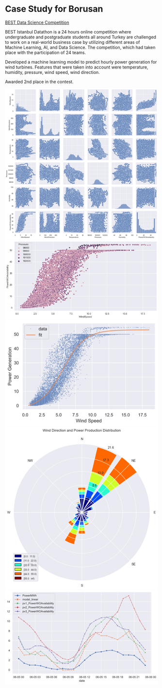 # Case Study for Borusan

[BEST Data Science Competition](https://datathon.bestistanbul.org/)

BEST Istanbul Datathon is a 24 hours online competition where undergraduate and postgraduate students all around Turkey are challenged to work on a real-world business case by utilizing different areas of Machine Learning, AI, and Data Science. The competition, which  had taken place with the participation of 24 teams.

Developed a machine learning model to predict hourly power generation for wind turbines.
Features that were taken into account were temperature, humidity, pressure, wind speed, wind direction.


Awarded 2nd place in the contest.

![PairGrid](visuals/PairGrid.png)
![PowerWOAvailability](visuals/PowerWOAvailability.png)
![sigmoidfit](visuals/sigmoidfit.png)
![windrose](visuals/windrose.png)
![predictions](visuals/predictions.png)